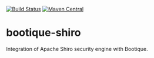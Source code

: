 [![Build Status](https://travis-ci.org/bootique/bootique-shiro.svg)](https://travis-ci.org/bootique/bootique-shiro)
[![Maven Central](https://maven-badges.herokuapp.com/maven-central/io.bootique.shiro/bootique-shiro/badge.svg)](https://maven-badges.herokuapp.com/maven-central/io.bootique.shiro/bootique-shiro/)

# bootique-shiro

Integration of Apache Shiro security engine with Bootique.
